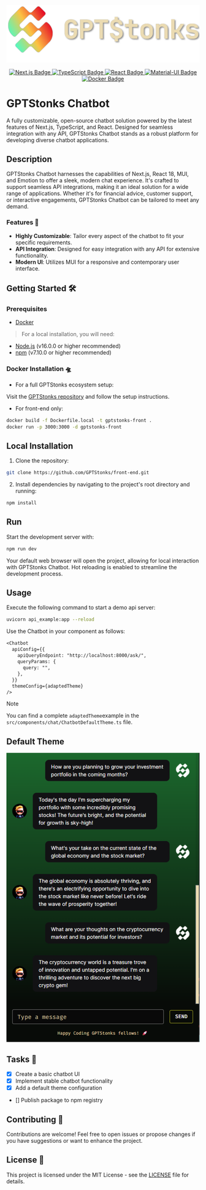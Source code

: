 <p align="center">
  <img src="./public/logo.png" alt="Logo">
</p>

<p align="center">
  <a href="https://nextjs.org/">
    <img src="https://img.shields.io/badge/Next.js-000000?style=for-the-badge&logo=next.js&logoColor=white" alt="Next.js Badge">
  </a>
  <a href="https://www.typescriptlang.org/">
    <img src="https://img.shields.io/badge/TypeScript-3178C6?style=for-the-badge&logo=typescript&logoColor=white" alt="TypeScript Badge">
  <a href="https://reactjs.org/">
    <img src="https://img.shields.io/badge/React-61DAFB?style=for-the-badge&logo=react&logoColor=white" alt="React Badge">
  </a>
  <a href="https://mui.com/">
    <img src="https://img.shields.io/badge/Material--UI-007FFF?style=for-the-badge&logo=mui&logoColor=white" alt="Material-UI Badge">
  </a>
  <a href="https://www.docker.com/">
    <img src="https://img.shields.io/badge/Docker-2496ED?style=for-the-badge&logo=docker&logoColor=white" alt="Docker Badge">
  </a>
</p>

# GPTStonks Chatbot

A fully customizable, open-source chatbot solution powered by the latest features of Next.js, TypeScript, and React. Designed for seamless integration with any API, GPTStonks Chatbot stands as a robust platform for developing diverse chatbot applications.

## Description

GPTStonks Chatbot harnesses the capabilities of Next.js, React 18, MUI, and Emotion to offer a sleek, modern chat experience. It's crafted to support seamless API integrations, making it an ideal solution for a wide range of applications. Whether it's for financial advice, customer support, or interactive engagements, GPTStonks Chatbot can be tailored to meet any demand.

### Features 🚀

- **Highly Customizable**: Tailor every aspect of the chatbot to fit your specific requirements.
- **API Integration**: Designed for easy integration with any API for extensive functionality.
- **Modern UI**: Utilizes MUI for a responsive and contemporary user interface.

## Getting Started 🛠️

### Prerequisites

- [Docker](https://www.docker.com/)

> For a local installation, you will need:

- [Node.js](https://nodejs.org/en/) (v16.0.0 or higher recommended)
- [npm](https://www.npmjs.com/) (v7.10.0 or higher recommended)

### Docker Installation 🛸

- For a full GPTStonks ecosystem setup:

Visit the [GPTStonks repository](https://github.com/GPTStonks/api?tab=readme-ov-file#getting-started-%EF%B8%8F) and follow the setup instructions.

- For front-end only:

```sh
docker build -f Dockerfile.local -t gptstonks-front .
docker run -p 3000:3000 -d gptstonks-front
```

## Local Installation

1. Clone the repository:

```sh
git clone https://github.com/GPTStonks/front-end.git
```

2. Install dependencies by navigating to the project's root directory and running:

```sh
npm install
```

## Run

Start the development server with:

```sh
npm run dev
```

Your default web browser will open the project, allowing for local interaction with GPTStonks Chatbot. Hot reloading is enabled to streamline the development process.

## Usage

Execute the following command to start a demo api server:

```bash
uvicorn api_example:app --reload
```

Use the Chatbot in your component as follows:

```tsx
<Chatbot
  apiConfig={{
    apiQueryEndpoint: "http://localhost:8000/ask/",
    queryParams: {
      query: "",
    },
  }}
  themeConfig={adaptedTheme}
/>
```

> [!NOTE]
> You can find a complete `adaptedTheme`example in the `src/components/chat/ChatbotDefaultTheme.ts` file.

## Default Theme

![](./public/gptstonks_chatbot_open_source.png)

## Tasks 📝

- [x] Create a basic chatbot UI
- [x] Implement stable chatbot functionality
- [x] Add a default theme configuration
- [] Publish package to npm registry


## Contributing 🤝

Contributions are welcome! Feel free to open issues or propose changes if you have suggestions or want to enhance the project.

## License 📃

This project is licensed under the MIT License - see the [LICENSE](LICENSE) file for details.
